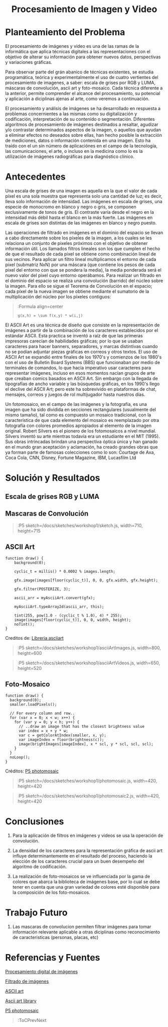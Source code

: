
<script src="../sketches/workshop1/p5.min.js" /></script>
<script src="../sketches/workshop1/p5.asciiart.min.js" /></script>
<script src="../sketches/workshop1/p5.dom.min.js" /></script>
<script src="../sketches/workshop1/p5.sound.min.js" /></script>

<h1 align="center">Procesamiento de Imagen y Video</h1>

# Planteamiento del Problema

El procesamiento de imágenes y video es una de las ramas de la inform&aacute;tica que aplica técnicas digitales a las representaciones con el objetivo de alterar su información para obtener nuevos datos, perspectivas y variaciones gr&aacute;ficas.

Para observar parte del grán abanico de técnicas existentes, se estudia programática, te&oacute;rica y experimentalmente el uso de cuatro vertientes del procesamiento de imagenes, a saber: escala de grises por RGB y LUMA, máscaras de convolución, ascii art y foto-mosaico. Cada técnica diferente a la anterior, permite comprender el alcance del procesamiento, su potencial y aplicación a diciplinas ajenas al arte, como veremos a continuación.

El procesamiento y análisis de imágenes se ha desarrollado en respuesta a problemas concernientes a las mismas como su digitalización y codificación, interpretación de su contenido o segmentación. Diferentes algoritmos  de  procesamiento  de  imágenes  destinados  a  resaltar,  agudizar y/o  contrastar  determinados  aspectos  de  la  imagen, o aquellos que ayudan  a  eliminar efectos   no   deseados   sobre   ellas, han hecho posible la extracción de  mediciones,  datos  o  información  contenida  en  una  imagen. Esto ha traído con el un sin número de aplicaciónes en el campo de la tecnología, las comunicaciones, el arte, o incluso en la medicina como lo es la utilización de imágenes radiográfícas para diagnóstico clínico.


# Antecedentes

Una escala de grises de una imagen es aquella en la que el valor de cada píxel es una sola muestra que representa solo una cantidad de luz; es decir, lleva solo información de intensidad. Las imágenes en escala de grises, una especie de monocromo en blanco y negro o gris, se componen exclusivamente de tonos de gris. El contraste varía desde el negro en la intensidad más débil hasta el blanco en la más fuerte. Las imágenes en escala de grises son distintas de las imágenes en blanco y negro puesto.

Las operaciones de filtrado en imágenes en el dominio del espacio se llevan a cabo directamente sobre los píxeles de la imagen, a los cuales se les relaciona un conjunto de pixeles próximos con el objetivo de obtener información útil. Los llamados filtros lineales son los que cumplen el hecho de que el resultado de cada pixel se obtiene como combinación lineal de sus vecinos. Para aplicar un filtro lineal multiplicamos el entorno de cada pixel (submatriz NxN) por una máscara (que contiene los pesos de cada pixel del entorno con que se pondera la media), la media ponderada será el nuevo valor del pixel cuyo entorno operábamos. Para realizar un filtrado en el dominio del espacio se realiza una convolución (barrido) del núcleo sobre la imagen. Para ello se sigue el Teorema de Convolución en el espacio; cada píxel de la nueva imagen se obtiene mediante el sumatorio de la multiplicación del núcleo por los píxeles contiguos:

> :Formula align=center
>
> ```
> g(x,h) = \sum f(x,y) * w(i,j)
> 
> ```

El ASCII Art es una t&eacute;cnica de dise&ntilde;o que consiste en la representaci&oacute;n de im&aacute;genes a partir de la combinaci&oacute;n de los caracteres establecidos por el est&aacute;ndar ASCII. Esta practica se invent&oacute; a ra&iacute;z de que las primeras impresoras carec&iacute;an de habilidades gr&aacute;ficas; por lo que se usaban caracteres para hacer banners, separadores, y marcas distintivas cuando no se pod&iacute;an adjuntar piezas gr&aacute;ficas en correos y otros textos. El uso de ASCII Art se expandi&oacute; entre finales de los 1970's y comienzos de los 1980's con el uso de Bulletin Board Systems (BBS) que funcionaban por medio de terminales de comandos, lo que hacia imperativo usar caracteres para representar im&aacute;genes, incluso en esos momentos nac&iacute;an grupos de arte que creaban comics basados en ASCII Art. Sin embargo con la llegada de tipograf&iacute;as de ancho variable y las b&uacute;squedas gr&aacute;ficas, en los 1990's llego el declive del ASCII Art; pero este ha sobrevivido en plataformas de chat, mensajes, correos y juegos de rol multijugador hasta nuestros d&iacute;as. 

Un fotomosaico, en el campo de las imágenes y la fotografía, es una imagen que ha sido dividida en secciones rectangulares (usualmente del mismo tamaño), tal como es compuesto un mosaico tradicional, con la característica de que cada elemento del mosaico es reemplazado por otra fotografía con colores promedios apropiados al elemento de la imagen original. Robert Silvers es el pionero de los fotomosaicos a nivel mundial. Silvers inventó su arte mientras todavía era un estudiante en el MIT (1995). Sus obras intrincadas brindan una perspectiva óptica única y han ganado en el mundo gran aceptación y aclamación, ha creado grandes obras que ya forman parte de famosas colecciones como lo son: Courtage de Axa, Coca Cola, CNN, Disney, Fortune Magazine, IBM, Lucasfilm Ltd


# Soluci&oacute;n y Resultados

## Escala de grises RGB y LUMA

## Mascaras de Convoluci&oacute;n

> :P5 sketch=/docs/sketches/workshop1/sketch.js, width=710, height=715

## ASCII Art

```
function draw() {
    background(0);
    
    cyclic_t = millis() * 0.0002 % images.length;
    
    gfx.image(images[floor(cyclic_t)], 0, 0, gfx.width, gfx.height);
    
    gfx.filter(POSTERIZE, 3);
   
    ascii_arr = myAsciiArt.convert(gfx);
    
    myAsciiArt.typeArray2d(ascii_arr, this);
    
    tint(255, pow(1.0 - (cyclic_t % 1.0), 4) * 255);
    image(images[floor(cyclic_t)], 0, 0, width, height);
    noTint();
}

```
Creditos de: [Libreria asciiart](https://www.tetoki.eu/asciiart/asciiart_stillimage.html)


> :P5 sketch=/docs/sketches/workshop1/asciiArtImages.js, width=800, height=600

> :P5 sketch=/docs/sketches/workshop1/asciiArtVideos.js, width=650, height=520

## Foto-Mosaico

```
function draw() {
  background(0);
  smaller.loadPixels();

  // For every column and row..
  for (var x = 0; x < w; x++) {
    for (var y = 0; y < h; y++) {
      // ..draw an image that has the closest brightness value
      var index = x + y * w;
      var c = getColorAtIndex(smaller, x, y);
      var imageIndex = floor(brightness(c));
      image(brightImages[imageIndex], x * scl, y * scl, scl, scl);
    }
  }
  noLoop();
}
```
Créditos: [P5 photomosaic](https://editor.p5js.org/jnsjknn/sketches/HJU0bQ_fN)

> :P5 sketch=/docs/sketches/workshop1/photomosaic.js, width=420, height=420

> :P5 sketch=/docs/sketches/workshop1/photomosaic2.js, width=420, height=420

# Conclusiones 

1. Para la aplicación de filtros en imágenes y videos se usa la operación de convolución.

2. La densidad de los caracteres para la representación gráfica de ascii art influye determinantemente en el resultado del proceso, haciendo la elección de los caracteres crucial para un buen desempeño del algoritmo de codificación.

3. La realización de foto-mosaicos se ve influenciada por la gama de colores que abarca la biblioteca de imágenes base, por lo cual se debe tener en cuenta que una gran variedad de colores esté disponible para la composición de los foto-mosaicos.

# Trabajo Futuro

1. Las mascaras de convolucion permiten filtrar imágenes para tomar información relevante aplicable a otras diciplinas como reconocimiento de caracteristicas (personas, placas, etc)

# Referencias y Fuentes

[Procesamiento digital de imágenes](https://es.wikipedia.org/wiki/Procesamiento_digital_de_imágenes)

[Filtrado de imágenes](http://www.ub.edu/pa1/node/filtrado)

[ASCII art](https://en.wikipedia.org/wiki/ASCII_art)

[Ascii art library](https://www.tetoki.eu/asciiart/)

[P5 photomosaic](https://editor.p5js.org/jnsjknn/sketches/HJU0bQ_fN)
> :ToCPrevNext
